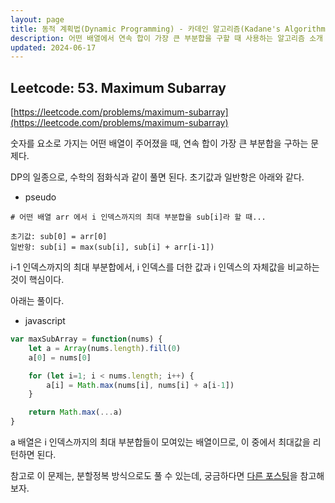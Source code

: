 ```yaml
---
layout: page
title: 동적 계획법(Dynamic Programming) - 카데인 알고리즘(Kadane's Algorithm)
description: 어떤 배열에서 연속 합이 가장 큰 부분합을 구할 때 사용하는 알고리즘 소개
updated: 2024-06-17
---
```


## Leetcode: 53. Maximum Subarray

[https://leetcode.com/problems/maximum-subarray](https://leetcode.com/problems/maximum-subarray)

숫자를 요소로 가지는 어떤 배열이 주어졌을 때, 연속 합이 가장 큰 부분합을 구하는 문제다.

DP의 일종으로, 수학의 점화식과 같이 풀면 된다. 초기값과 일반항은 아래와 같다.

- pseudo
```pseudo
# 어떤 배열 arr 에서 i 인덱스까지의 최대 부분합을 sub[i]라 할 때...

초기값: sub[0] = arr[0]
일반항: sub[i] = max(sub[i], sub[i] + arr[i-1])
```

i-1 인덱스까지의 최대 부분합에서, i 인덱스를 더한 값과 i 인덱스의 자체값을 비교하는 것이 핵심이다.

아래는 풀이다.

- javascript
```js
var maxSubArray = function(nums) {
    let a = Array(nums.length).fill(0)
    a[0] = nums[0]

    for (let i=1; i < nums.length; i++) {
        a[i] = Math.max(nums[i], nums[i] + a[i-1])
    }

    return Math.max(...a)
}
```

a 배열은 i 인덱스까지의 최대 부분합들이 모여있는 배열이므로, 이 중에서 최대값을 리턴하면 된다.

참고로 이 문제는, 분할정복 방식으로도 풀 수 있는데, 궁금하다면 [다른 포스팅](/page/algorithm-divide-and-conquer)을 참고해보자.